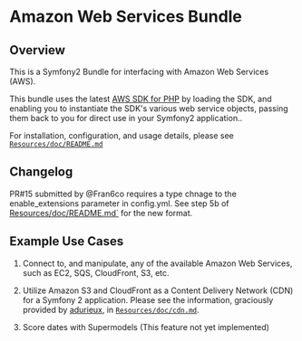 Amazon Web Services Bundle
==========================

Overview
--------
This is a Symfony2 Bundle for interfacing with Amazon Web Services (AWS).

This bundle uses the latest [AWS SDK for PHP](http://github.com/amazonwebservices/aws-sdk-for-php) by loading the SDK, and enabling you to instantiate the SDK's various web service objects, passing them back to you for direct use in your Symfony2 application..

For installation, configuration, and usage details, please see [`Resources/doc/README.md`](https://github.com/ThePhalcons/AmazonWebServicesBundle/blob/master/Resources/doc/README.md)

Changelog
---------
PR#15 submitted by @Fran6co requires a type chnage to the enable_extensions parameter in config.yml. See step 5b of [Resources/doc/README.md`](https://github.com/ThePhalcons/AmazonWebServicesBundle/blob/master/Resources/doc/README.md) for the new format.

Example Use Cases
-----------------
1. Connect to, and manipulate, any of the available Amazon Web Services, such as EC2, SQS, CloudFront, S3, etc.

2. Utilize Amazon S3 and CloudFront as a Content Delivery Network (CDN) for a Symfony 2 application. Please see the information, graciously provided by [adurieux](https://github.com/adurieux), in [`Resources/doc/cdn.md`](https://github.com/ThePhalcons/AmazonWebServicesBundle/blob/master/Resources/doc/cdn.md).

3. Score dates with Supermodels (This feature not yet implemented)

